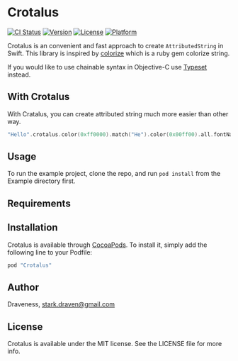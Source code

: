 # Crotalus

[![CI Status](http://img.shields.io/travis/Draveness/Crotalus.svg?style=flat)](https://travis-ci.org/Draveness/Crotalus)
[![Version](https://img.shields.io/cocoapods/v/Crotalus.svg?style=flat)](http://cocoapods.org/pods/Crotalus)
[![License](https://img.shields.io/cocoapods/l/Crotalus.svg?style=flat)](http://cocoapods.org/pods/Crotalus)
[![Platform](https://img.shields.io/cocoapods/p/Crotalus.svg?style=flat)](http://cocoapods.org/pods/Crotalus)

Crotalus is an convenient and fast approach to create `AttributedString` in Swift. This library is inspired by [colorize](https://github.com/fazibear/colorize) which is a ruby gem colorize string.

If you would like to use chainable syntax in Objective-C use [Typeset](https://github.com/Draveness/Typeset) instead.

## With Crotalus

With Cratalus, you can create attributed string much more easier than other way.

```swift
"Hello".crotalus.color(0xff0000).match("He").color(0x00ff00).all.fontName("Sanrif").string
```

## Usage

To run the example project, clone the repo, and run `pod install` from the Example directory first.

## Requirements

## Installation

Crotalus is available through [CocoaPods](http://cocoapods.org). To install
it, simply add the following line to your Podfile:

```ruby
pod "Crotalus"
```

## Author

Draveness, stark.draven@gmail.com

## License

Crotalus is available under the MIT license. See the LICENSE file for more info.
